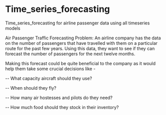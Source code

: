 # Time_series_forecasting
Time_series_forecasting for airline passenger data using all timeseries models

Air Passenger Traffic Forecasting Problem: An airline company has the data on the number of passengers that have travelled with them on a particular route for the past few years. Using this data, they want to see if they can forecast the number of passengers for the next twelve months.

 

Making this forecast could be quite beneficial to the company as it would help them take some crucial decisions like - 

-- What capacity aircraft should they use?

-- When should they fly?

-- How many air hostesses and pilots do they need?

-- How much food should they stock in their inventory?
